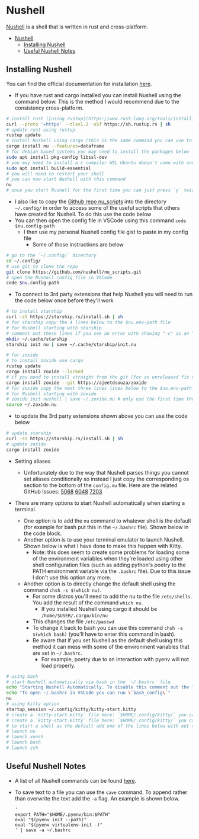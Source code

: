 # Nushell

[Nushell](https://www.nushell.sh/) is a shell that is written in rust and cross-platform.

- [Nushell](#nushell)
    - [Installing Nushell](#installing-nushell)
    - [Useful Nushell Notes](#useful-nushell-notes)

## Installing Nushell

You can find the official documentation for installation [here](https://www.nushell.sh/book/installation.html).

- If you have rust and cargo installed you can install Nushell using the command below. This is the method I would recommend due to the consistency cross-platform.

```sh
# install rust ([using rustup](https://www.rust-lang.org/tools/install))
curl --proto '=https' --tlsv1.2 -sSf https://sh.rustup.rs | sh
# update rust using rustup
rustup update
# install Nushell using cargo (this is the same command you can use to update Nushell)
cargo install nu --features=dataframe
# for debian based systems you may need to install the packages below
sudo apt install pkg-config libssl-dev
# you may need to install a c compiler WSL Ubuntu doesn't come with one (do this if you see an error saying "error: linker `cc` not found")
sudo apt install build-essential
# you will need to restart your shell
# you can now start Nushell with this command
nu
# once you start Nushell for the first time you can just press `y` twice to create the default Nushell config and env files
```

- I also like to copy the [Github repo nu_scripts](https://github.com/nushell/nu_scripts) into the directory `~/.config/` in order to access some of the useful scripts that others have created for Nushell. To do this use the code below
- You can then open the config file in VSCode using this command `code $nu.config-path`
    - I then use my personal Nushell config file gist to paste in my config file
        - Some of those instructions are below

```sh
# go to the `~/.config/` directory
cd ~/.config/
# use git to clone the repo 
git clone https://github.com/nushell/nu_scripts.git
# open the Nushell config file in VSCode
code $nu.config-path
```

- To connect to 3rd party extensions that help Nushell you will need to run the code below once before they'll work

```sh
# to install starship
curl -sS https://starship.rs/install.sh | sh
# for starship copy the 4 lines below to the $nu.env-path file
# for Nushell starting with starship
# comment out these lines if you see an error with showing "-c" as an "unknown flag" also remove the -c in the init.nu file
mkdir ~/.cache/starship
starship init nu | save ~/.cache/starship/init.nu

# for zoxide
# to install zoxide use cargo
rustup update
cargo install zoxide --locked
# if you need to install straight from the git (for an unreleased fix or feature) you can install it that way using the command below but you'll add some additional configurations to get it to work
cargo install zoxide --git https://ajeetdsouza/zoxide
# for zoxide copy the next three lines lines below to the $nu.env-path file
# for Nushell starting with zoxide
# zoxide init nushell | save ~/.zoxide.nu # only use the first time then comment out
source ~/.zoxide.nu
```

- to update the 3rd party extensions shown above you can use the code below

```sh
# update starship
curl -sS https://starship.rs/install.sh | sh
# update zoxide
cargo install zoxide
```

- Setting aliases
    - Unfortunately due to the way that Nushell parses things you cannot set aliases conditionally so instead I just copy the corresponding os section to the bottom of the `config.nu` file. Here are the related GitHub Issues: [5068](https://github.com/nushell/nushell/issues/5068) [6048](https://github.com/nushell/nushell/issues/6048) [7203](https://github.com/nushell/nushell/issues/7203)

- There are many options to start Nushell automatically when starting a terminal.
    - One option is to add the `nu` command to whatever shell is the default (for example for bash put this in the `~/.bashrc` file). Shown below in the code block.
    - Another option is to use your terminal emulator to launch Nushell. Shown below is what I have done to make this happen with Kitty.
        - Note: this does seem to create some problems for loading some of the environment variables when they're loaded using other shell configuration files (such as adding python's poetry to the PATH environment variable via the `.bashrc` file). Due to this issue I don't use this option any more.
    - Another option is to directly change the default shell using the command `chsh -s $(which nu)`.
        - For some distros you'll need to add the nu to the file `/etc/shells`. You add the result of the command `which nu`.
            - If you installed Nushell using cargo it should be `/home/$USER/.cargo/bin/nu`
        - This changes the file `/etc/passwd`
        - To change it back to bash you can use this command `chsh -s $(which bash)` (you'll have to enter this command in bash).
        - Be aware that if you set Nushell as the default shell using this method it can mess with some of the environment variables that are set in `~/.bashrc`.
            - For example, poetry due to an interaction with pyenv will not load properly.

```sh
# using bash
# start Nushell automatically via bash in the `~/.bashrc` file
echo "Starting Nushell Automatically. To disable this comment out the line containing 'nu' in ~/.bashrc."
echo "To open ~/.bashrc in VSCode you can run \`bash_config\`"
nu
# using Kitty option
startup_session ~/.config/kitty/kitty-start.kitty
# create a `kitty-start.kitty` file here: `$HOME/.config/kitty/` you can use the command: `touch /$HOME/.config/kitty/`
# create a `kitty-start.kitty` file here: `$HOME/.config/kitty/` you can use the command: `touch /$HOME/.config/kitty/kitty-start.kitty`
# to start a shell as the default add one of the lines below with out the "# " characters
# launch nu
# launch xonsh
# launch bash
# launch zsh
```

## Useful Nushell Notes

- A list of all Nushell commands can be found [here](https://www.nushell.sh/book/command_reference.html).
- To save text to a file you can use the `save` command. To append rather than overwrite the text add the `-a` flag. An example is shown below.

    ```nu
    '
    export PATH="$HOME/.pyenv/bin:$PATH"
    eval "$(pyenv init --path)"
    eval "$(pyenv virtualenv-init -)"
    ' | save -a ~/.bashrc
    ```
